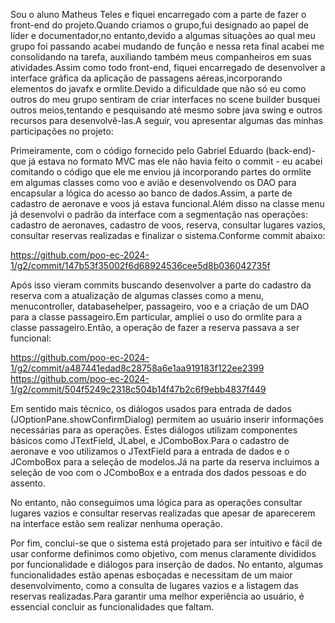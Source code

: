 Sou o aluno Matheus Teles e fiquei encarregado com a parte de fazer o front-end do projeto.Quando criamos o grupo,fui designado ao papel de líder e documentador,no entanto,devido a algumas situações ao qual meu grupo foi passando acabei mudando de função e nessa reta final acabei me consolidando na tarefa, auxiliando também meus companheiros em suas atividades.Assim como todo front-end, fiquei encarregado de desenvolver a interface gráfica da aplicação de passagens aéreas,incorporando elementos do javafx e ormlite.Devido a dificuldade que não só eu como outros do meu grupo sentiram de criar interfaces no scene builder busquei outros meios,tentando e pesquisando até mesmo sobre java swing e outros recursos para desenvolvê-las.A seguir, vou apresentar algumas das minhas participações no projeto:

Primeiramente, com o código fornecido pelo Gabriel Eduardo (back-end)- que já estava no formato MVC mas ele não havia feito o commit - eu acabei comitando o código que ele me enviou já incorporando partes do ormlite em algumas classes como voo e avião e desenvolvendo os DAO para encapsular a lógica do acesso ao banco de dados.Assim, a parte de cadastro de aeronave e voos já estava funcional.Além disso na classe menu já desenvolvi o padrão da interface com a segmentação nas operações: cadastro de aeronaves, cadastro de voos, reserva, consultar lugares vazios, consultar reservas realizadas e finalizar o sistema.Conforme commit abaixo:

https://github.com/poo-ec-2024-1/g2/commit/147b53f35002f6d68924536cee5d8b036042735f

Após isso vieram commits buscando desenvolver a parte do cadastro da reserva com a atualização de algumas classes como a menu, menucontroller, databasehelper, passageiro, voo e a criação de um DAO para a classe passageiro.Em particular, ampliei o uso do ormlite para a classe passageiro.Então, a operação de fazer a reserva passava a ser funcional:

https://github.com/poo-ec-2024-1/g2/commit/a487441edad8c28758a6e1aa919183f122ee2399
https://github.com/poo-ec-2024-1/g2/commit/504f5249c2318c504b14f47b2c6f9ebb4837f449

Em sentido mais técnico, os diálogos usados para entrada de dados (JOptionPane.showConfirmDialog) permitem ao usuário inserir informações necessárias para as operações. Estes diálogos utilizam componentes básicos como JTextField, JLabel, e JComboBox.Para o cadastro de aeronave e voo utilizamos o JTextField para a entrada de dados e o JComboBox para a seleção de modelos.Já na parte da reserva incluimos a seleção de voo com o JComboBox e a entrada dos dados pessoas e do assento.

No entanto, não conseguimos uma lógica para as operações consultar lugares vazios e consultar reservas realizadas que apesar de aparecerem na interface estão sem realizar nenhuma operação.


Por fim, conclui-se que o sistema está projetado para ser intuitivo e fácil de usar conforme definimos como objetivo, com menus claramente divididos por funcionalidade e diálogos para inserção de dados. No entanto, algumas funcionalidades estão apenas esboçadas e necessitam de um maior desenvolvimento, como a consulta de lugares vazios e a listagem das reservas realizadas.Para garantir uma melhor experiência ao usuário, é essencial concluir as funcionalidades que faltam.
